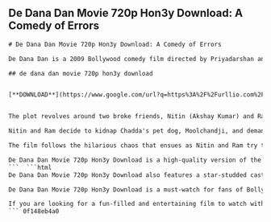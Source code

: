 ## De Dana Dan Movie 720p Hon3y Download: A Comedy of Errors

  ```html 
# De Dana Dan Movie 720p Hon3y Download: A Comedy of Errors
 
De Dana Dan is a 2009 Bollywood comedy film directed by Priyadarshan and starring Akshay Kumar, Sunil Shetty, Katrina Kaif and Paresh Rawal. The film is a remake of the 1988 Malayalam film Vellanakalude Nadu, which was also directed by Priyadarshan.
 
## de dana dan movie 720p hon3y download


[**DOWNLOAD**](https://www.google.com/url?q=https%3A%2F%2Furllio.com%2F2tK3QI&sa=D&sntz=1&usg=AOvVaw1PPKQZB2WiEmIrWqsfPN-A)

 
The plot revolves around two broke friends, Nitin (Akshay Kumar) and Ram (Sunil Shetty), who work as servants for a rich businessman, Harbans Chadda (Paresh Rawal). Nitin is in love with Anjali (Katrina Kaif), the daughter of a casino owner, Kakkad (Tinu Anand), while Ram is in love with Manpreet (Sameera Reddy), Chadda's niece. Both the girls want their boyfriends to earn enough money to marry them.
 
Nitin and Ram decide to kidnap Chadda's pet dog, Moolchandji, and demand a ransom of 10 million rupees. However, things go wrong when they lose the dog to a dog lover, Archana (Neha Dhupia), who thinks that the dog is being mistreated by Chadda. Meanwhile, Chadda also owes money to a gangster, Anmol Ghajini (Chunky Pandey), who threatens to kill him if he doesn't pay up. To make matters worse, Chadda's wife, Pammi (Aditi Govitrikar), runs away with her lover, Murli (Shakti Kapoor), and takes all his money.
 
The film follows the hilarious chaos that ensues as Nitin and Ram try to retrieve the dog and the money from various people, while avoiding the wrath of Chadda, Kakkad and Ghajini. The climax takes place in a hotel where all the characters converge and create a riot of confusion and comedy.
 
De Dana Dan Movie 720p Hon3y Download is a high-quality version of the film that can be downloaded from various torrent sites. The film has been praised for its slapstick humor, fast-paced narration and comic timing of the actors. The film was a commercial success at the box office and one of the highest-grossing films of 2009.
 ```  ```html 
De Dana Dan Movie 720p Hon3y Download also features a star-studded cast of supporting actors, such as Manoj Joshi, Johny Lever, Rajpal Yadav, Tinnu Anand, Aditi Govitrikar, Chunky Pandey, Archana Puran Singh, Asrani, Neha Dhupia, Shakti Kapoor, Vikram Gokhale and Supriya Karnik[^1^]. The film also has a cameo appearance by Shreyas Talpade[^2^]. The film was produced by Ganesh Jain and Girish Jain and the music was composed by Pritam Chakraborty, RDB and Salim-Sulaiman[^1^]. The film was shot in Singapore and Mumbai[^3^].
 
De Dana Dan Movie 720p Hon3y Download is a must-watch for fans of Bollywood comedy films. The film is full of hilarious situations, witty dialogues, catchy songs and amazing performances by the lead and supporting actors. The film is a tribute to the classic comedy films of Priyadarshan, who is known for his mastery of the genre. The film is also a remake of his own Malayalam film Vellanakalude Nadu (1988), which was also a comedy of errors[^4^].
 
If you are looking for a fun-filled and entertaining film to watch with your family and friends, then De Dana Dan Movie 720p Hon3y Download is the perfect choice for you. You can download the film from various torrent sites and enjoy it on your device. The film will surely make you laugh out loud and forget your worries for a while.
 ``` 0f148eb4a0
